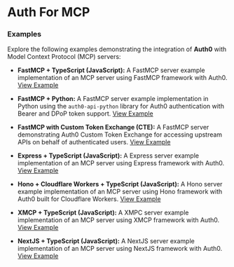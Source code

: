 # Auth For MCP

### Examples

Explore the following examples demonstrating the integration of **Auth0** with Model Context Protocol (MCP) servers:

- **FastMCP + TypeScript (JavaScript):**
   A FastMCP server example implementation of an MCP server using FastMCP framework with Auth0.
   [View Example](https://github.com/auth0-samples/auth0-ai-samples/tree/main/auth-for-mcp/fastmcp-mcp-js)

- **FastMCP + Python:**
   A FastMCP server example implementation in Python using the `auth0-api-python` library for Auth0 authentication with Bearer and DPoP token support.
   [View Example](https://github.com/auth0-samples/auth0-ai-samples/tree/main/auth-for-mcp/fastmcp-mcp-python)

- **FastMCP with Custom Token Exchange (CTE):**
   A FastMCP server demonstrating Auth0 Custom Token Exchange for accessing upstream APIs on behalf of authenticated users.
   [View Example](https://github.com/auth0-samples/auth0-ai-samples/tree/main/auth-for-mcp/fastmcp-mcp-customtokenexchange-js)

- **Express + TypeScript (JavaScript):**
   A Express server example implementation of an MCP server using Express framework with Auth0.
   [View Example](https://github.com/auth0-samples/auth0-ai-samples/tree/main/auth-for-mcp/express-mcp-js)

- **Hono + Cloudflare Workers + TypeScript (JavaScript):**
   A Hono server example implementation of an MCP server using Hono framework with Auth0 built for Cloudflare Workers.
   [View Example](https://github.com/auth0-samples/auth0-ai-samples/tree/main/auth-for-mcp/hono-mcp-js)

- **XMCP + TypeScript (JavaScript):**
   A XMPC server example implementation of an MCP server using XMCP framework with Auth0.
   [View Example](https://github.com/auth0-samples/auth0-ai-samples/tree/main/auth-for-mcp/xmcp-mcp-js)

- **NextJS + TypeScript (JavaScript):**
   A NextJS server example implementation of an MCP server using NextJS framework with Auth0.
   [View Example](https://github.com/auth0-samples/auth0-ai-samples/tree/main/auth-for-mcp/nextjs-mcp-js)